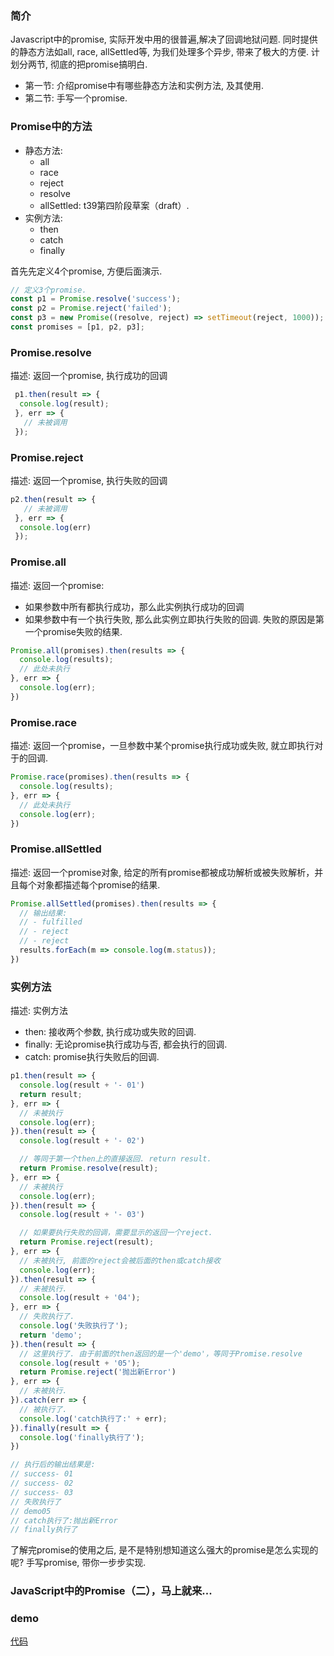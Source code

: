 ### 简介
Javascript中的promise, 实际开发中用的很普遍,解决了回调地狱问题. 同时提供的静态方法如all, race, allSettled等, 为我们处理多个异步, 带来了极大的方便. 
计划分两节, 彻底的把promise搞明白.
- 第一节: 介绍promise中有哪些静态方法和实例方法, 及其使用.
- 第二节: 手写一个promise.

###  Promise中的方法
- 静态方法:
    - all
    - race
     - reject
     - resolve
     - allSettled: t39第四阶段草案（draft）.
- 实例方法:
     - then
     - catch
     - finally

首先先定义4个promise, 方便后面演示.
``` javascript
// 定义3个promise.
const p1 = Promise.resolve('success');
const p2 = Promise.reject('failed');
const p3 = new Promise((resolve, reject) => setTimeout(reject, 1000));
const promises = [p1, p2, p3];
```

### Promise.resolve
描述: 返回一个promise, 执行成功的回调
``` javascript
 p1.then(result => {
  console.log(result);
 }, err => {
   // 未被调用
 });
```
   
### Promise.reject
描述: 返回一个promise, 执行失败的回调
``` javascript
p2.then(result => {
   // 未被调用
 }, err => {
  console.log(err)
 });
```
### Promise.all
描述: 返回一个promise:
- 如果参数中所有都执行成功，那么此实例执行成功的回调
- 如果参数中有一个执行失败, 那么此实例立即执行失败的回调. 失败的原因是第一个promise失败的结果.

``` javascript
Promise.all(promises).then(results => {
  console.log(results);
  // 此处未执行
}, err => {
  console.log(err);
})
```

### Promise.race
描述: 返回一个promise，一旦参数中某个promise执行成功或失败, 就立即执行对于的回调.

``` javascript
Promise.race(promises).then(results => {
  console.log(results);
}, err => {
  // 此处未执行
  console.log(err);
})
```

### Promise.allSettled
描述: 返回一个promise对象, 给定的所有promise都被成功解析或被失败解析，并且每个对象都描述每个promise的结果.

``` javascript
Promise.allSettled(promises).then(results => {
  // 输出结果:
  // - fulfilled
  // - reject
  // - reject
  results.forEach(m => console.log(m.status));
})
```

### 实例方法
描述: 实例方法
- then: 接收两个参数, 执行成功或失败的回调.
- finally: 无论promise执行成功与否, 都会执行的回调.
- catch: promise执行失败后的回调.

``` javascript
p1.then(result => {
  console.log(result + '- 01')
  return result;
}, err => {
  // 未被执行
  console.log(err);
}).then(result => {
  console.log(result + '- 02')

  // 等同于第一个then上的直接返回. return result.
  return Promise.resolve(result);
}, err => {
  // 未被执行
  console.log(err);
}).then(result => {
  console.log(result + '- 03')

  // 如果要执行失败的回调，需要显示的返回一个reject.
  return Promise.reject(result);
}, err => {
  // 未被执行, 前面的reject会被后面的then或catch接收
  console.log(err);
}).then(result => {
  // 未被执行.
  console.log(result + '04');
}, err => {
  // 失败执行了.
  console.log('失败执行了');
  return 'demo';
}).then(result => {
  // 这里执行了. 由于前面的then返回的是一个'demo'，等同于Promise.resolve
  console.log(result + '05');
  return Promise.reject('抛出新Error')
}, err => {
  // 未被执行.
}).catch(err => {
  // 被执行了.
  console.log('catch执行了:' + err);
}).finally(result => {
  console.log('finally执行了');
})

// 执行后的输出结果是:
// success- 01
// success- 02
// success- 03
// 失败执行了
// demo05
// catch执行了:抛出新Error
// finally执行了
```

了解完promise的使用之后, 是不是特别想知道这么强大的promise是怎么实现的呢? 手写promise, 带你一步步实现.

### JavaScript中的Promise（二），马上就来...

### demo
[代码](https://github.com/ichenzhifan/juejin/tree/master/source/javascript/promise)